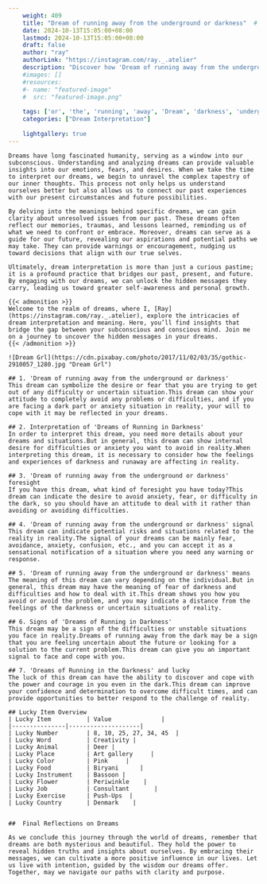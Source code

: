 ```yaml
---
    weight: 409
    title: "Dream of running away from the underground or darkness"  # Assuming 'title' column exists
    date: 2024-10-13T15:05:00+08:00
    lastmod: 2024-10-13T15:05:00+08:00
    draft: false
    author: "ray"
    authorLink: "https://instagram.com/ray._.atelier"
    description: "Discover how 'Dream of running away from the underground or darkness' can interpret your future and uncover its significant meanings in your life."
    #images: []
    #resources:
    #- name: "featured-image"
    #  src: "featured-image.png"
    
    tags: ['or', 'the', 'running', 'away', 'Dream', 'darkness', 'underground', 'from', 'of']
    categories: ["Dream Interpretation"]
    
    lightgallery: true
---
```

    
    Dreams have long fascinated humanity, serving as a window into our subconscious. Understanding and analyzing dreams can provide valuable insights into our emotions, fears, and desires. When we take the time to interpret our dreams, we begin to unravel the complex tapestry of our inner thoughts. This process not only helps us understand ourselves better but also allows us to connect our past experiences with our present circumstances and future possibilities.
    
    By delving into the meanings behind specific dreams, we can gain clarity about unresolved issues from our past. These dreams often reflect our memories, traumas, and lessons learned, reminding us of what we need to confront or embrace. Moreover, dreams can serve as a guide for our future, revealing our aspirations and potential paths we may take. They can provide warnings or encouragement, nudging us toward decisions that align with our true selves.
    
    Ultimately, dream interpretation is more than just a curious pastime; it is a profound practice that bridges our past, present, and future. By engaging with our dreams, we can unlock the hidden messages they carry, leading us toward greater self-awareness and personal growth.
    
    {{< admonition >}}
    Welcome to the realm of dreams, where I, [Ray](https://instagram.com/ray._.atelier), explore the intricacies of dream interpretation and meaning. Here, you’ll find insights that bridge the gap between your subconscious and conscious mind. Join me on a journey to uncover the hidden messages in your dreams.
    {{< /admonition >}}
    
    ![Dream Grl](https://cdn.pixabay.com/photo/2017/11/02/03/35/gothic-2910057_1280.jpg "Dream Grl")
    
    ## 1. 'Dream of running away from the underground or darkness'
    This dream can symbolize the desire or fear that you are trying to get out of any difficulty or uncertain situation.This dream can show your attitude to completely avoid any problems or difficulties, and if you are facing a dark part or anxiety situation in reality, your will to cope with it may be reflected in your dreams.
    
    ## 2. Interpretation of 'Dreams of Running in Darkness'
    In order to interpret this dream, you need more details about your dreams and situations.But in general, this dream can show internal desire for difficulties or anxiety you want to avoid in reality.When interpreting this dream, it is necessary to consider how the feelings and experiences of darkness and runaway are affecting in reality.
    
    ## 3. 'Dream of running away from the underground or darkness' foresight
    If you have this dream, what kind of foresight you have today?This dream can indicate the desire to avoid anxiety, fear, or difficulty in the dark, so you should have an attitude to deal with it rather than avoiding or avoiding difficulties.
    
    ## 4. 'Dream of running away from the underground or darkness' signal
    This dream can indicate potential risks and situations related to the reality in reality.The signal of your dreams can be mainly fear, avoidance, anxiety, confusion, etc., and you can accept it as a sensational notification of a situation where you need any warning or response.
    
    ## 5. 'Dream of running away from the underground or darkness' means
    The meaning of this dream can vary depending on the individual.But in general, this dream may have the meaning of fear of darkness and difficulties and how to deal with it.This dream shows you how you avoid or avoid the problem, and you may indicate a distance from the feelings of the darkness or uncertain situations of reality.
    
    ## 6. Signs of 'Dreams of Running in Darkness'
    This dream may be a sign of the difficulties or unstable situations you face in reality.Dreams of running away from the dark may be a sign that you are feeling uncertain about the future or looking for a solution to the current problem.This dream can give you an important signal to face and cope with you.
    
    ## 7. 'Dreams of Running in the Darkness' and lucky
    The luck of this dream can have the ability to discover and cope with the power and courage in you even in the dark.This dream can improve your confidence and determination to overcome difficult times, and can provide opportunities to better respond to the challenge of reality.
    
    ## Lucky Item Overview
    | Lucky Item          | Value              |
    |---------------|--------------------|
    | Lucky Number        | 8, 10, 25, 27, 34, 45  |
    | Lucky Word          | Creativity |
    | Lucky Animal        | Deer |
    | Lucky Place         | Art gallery     |
    | Lucky Color         | Pink     |
    | Lucky Food          | Biryani      |
    | Lucky Instrument    | Bassoon |
    | Lucky Flower        | Periwinkle    |
    | Lucky Job           | Consultant       |
    | Lucky Exercise      | Push-Ups  |
    | Lucky Country       | Denmark    |
    
    
    ##  Final Reflections on Dreams
    
    As we conclude this journey through the world of dreams, remember that dreams are both mysterious and beautiful. They hold the power to reveal hidden truths and insights about ourselves. By embracing their messages, we can cultivate a more positive influence in our lives. Let us live with intention, guided by the wisdom our dreams offer. Together, may we navigate our paths with clarity and purpose.
    